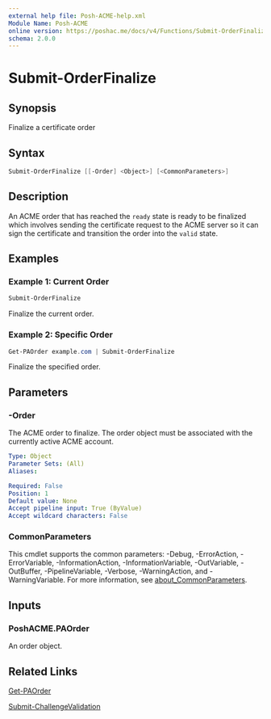 ```yaml
---
external help file: Posh-ACME-help.xml
Module Name: Posh-ACME
online version: https://poshac.me/docs/v4/Functions/Submit-OrderFinalize/
schema: 2.0.0
---
```


# Submit-OrderFinalize

## Synopsis

Finalize a certificate order

## Syntax

```powershell
Submit-OrderFinalize [[-Order] <Object>] [<CommonParameters>]
```

## Description

An ACME order that has reached the `ready` state is ready to be finalized which involves sending the certificate request to the ACME server so it can sign the certificate and transition the order into the `valid` state.

## Examples

### Example 1: Current Order

```powershell
Submit-OrderFinalize
```

Finalize the current order.

### Example 2: Specific Order

```powershell
Get-PAOrder example.com | Submit-OrderFinalize
```

Finalize the specified order.

## Parameters

### -Order
The ACME order to finalize.
The order object must be associated with the currently active ACME account.

```yaml
Type: Object
Parameter Sets: (All)
Aliases:

Required: False
Position: 1
Default value: None
Accept pipeline input: True (ByValue)
Accept wildcard characters: False
```

### CommonParameters

This cmdlet supports the common parameters: -Debug, -ErrorAction, -ErrorVariable, -InformationAction, -InformationVariable, -OutVariable, -OutBuffer, -PipelineVariable, -Verbose, -WarningAction, and -WarningVariable. For more information, see [about_CommonParameters](http://go.microsoft.com/fwlink/?LinkID=113216).

## Inputs

### PoshACME.PAOrder
An order object.

## Related Links

[Get-PAOrder](Get-PAOrder.md)

[Submit-ChallengeValidation](Submit-ChallengeValidation.md)
